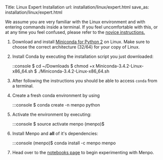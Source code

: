 Title: Linux Expert Installation
url: installation/linux/expert.html
save_as: installation/linux/expert.html

We assume you are very familiar with the Linux environment and with entering
commands inside a terminal. If you feel uncomfortable with this, or at
any time you feel confused, please refer to the
[novice instructions.]({filename}/pages/installation/linux/novice.md)

  1. Download and install
     [Miniconda for Python 2](http://conda.pydata.org/miniconda.html)
     on Linux. Make sure to choose the correct architecture (32/64) for your
     copy of Linux.
  2. Install Conda by executing the installation script you just downloaded:

        ::console
        $ cd ~/Downloads
        $ chmod +x Miniconda-3.4.2-Linux-x86_64.sh
        $ ./Miniconda-3.4.2-Linux-x86_64.sh

  3. After following the instructions you should be able to access `conda` from
     a terminal.
  4. Create a fresh conda environment by using

        :::console
        $ conda create -n menpo python

  5. Activate the environment by executing:

        :::console
        $ source activate menpo
        (menpo)$

  6. Install Menpo and **all** of it's dependencies:

        :::console
        (menpo)$ conda install -c menpo menpo

  7. Head over to the [notebooks page]({filename}/pages/notebooks.md) to begin
     experimenting with Menpo.
